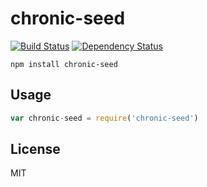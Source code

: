 # chronic-seed

[![Build Status](https://img.shields.io/travis/RnbWd/chronic-seed.svg?style=flat-square)](https://travis-ci.org/RnbWd/chronic-seed)
[![Dependency Status](https://img.shields.io/david/RnbWd/chronic-seed.svg?style=flat-square)](https://david-dm.org/RnbWd/chronic-seed)
```
npm install chronic-seed
```

## Usage

``` js
var chronic-seed = require('chronic-seed')
```

## License

MIT


